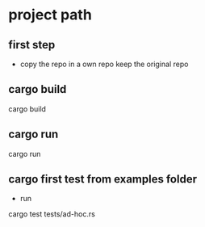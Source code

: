 # project path

## first step

- copy the repo in a own repo keep the original repo

## cargo build

cargo build

## cargo run

cargo run

## cargo first test from examples folder

- run

cargo test tests/ad-hoc.rs
